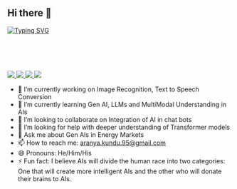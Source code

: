 ## Hi there 👋
[![Typing SVG](https://readme-typing-svg.demolab.com?font=Comic+Sans+MS&pause=1000&color=9231F7&center=true&vCenter=true&multiline=true&width=435&lines=Data+Science+%7C+Machine+Learning;Image+Recognition+%7C+Gen+AI+Enthusiast+;University+of+Notre+Dame)](https://git.io/typing-svg)
<br><br><br><br><br>

<a href="https://[aranyakundu.github.io/aranyakundu](https://aranyakundu.github.io/aranyakundu)">
    <img src="https://img.shields.io/badge/:badgeContent?style=flat-square&label=My%20Web%20Portolio">
</a>  
<a href="https://gkos.dev/Resume.pdf">
    <img src="https://img.shields.io/badge/PDF-CV-red?style=flat-square&logo=adobe">
</a>  
<a href="https://linkedin.com/in/aranya-kundu">
    <img src="https://img.shields.io/badge/-Linkedin-blue?style=flat-square&logo=linkedin">
</a>
<a href="mailto:aranya.kundu.95@gmail.com">
    <img src="https://img.shields.io/badge/-Email-red?style=flat-square&logo=gmail&logoColor=orange">
</a>
<!-- <a href='https://scholar.google.com/citations?user=b___QQ8AAAAJ&hl=en&authuser=1&oi=sra' target="_blank">
    <img alt='GoogleScholar' src='https://img.shields.io/badge/Scholar-100000?style=flat&logo=GoogleScholar&logoColor=white&&color=0181FF'>
</a>
<a href="https://pypi.org/user/drkostas/">
    <img src="https://img.shields.io/badge/PyPi-drkostas-blue?style=flat-square&logo=pypi&logoColor=white">
</a> -->


- 🔭 I’m currently working on Image Recognition, Text to Speech Conversion 
- 🌱 I’m currently learning Gen AI, LLMs and MultiModal Understanding in AIs
- 👯 I’m looking to collaborate on Integration of AI in chat bots
- 🤔 I’m looking for help with deeper understanding of Transformer models
- 💬 Ask me about Gen AIs in Energy Markets
- 📫 How to reach me: aranya.kundu.95@gmail.com
- 😄 Pronouns: He/Him/His
- ⚡ Fun fact: I believe AIs will divide the human race into two categories: One that will create more intelligent AIs and the other who will donate their brains to AIs.
